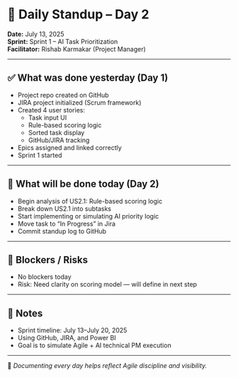 # 🚀 Daily Standup – Day 2

**Date:** July 13, 2025  
**Sprint:** Sprint 1 – AI Task Prioritization  
**Facilitator:** Rishab Karmakar (Project Manager)

---

## ✅ What was done yesterday (Day 1)

- Project repo created on GitHub
- JIRA project initialized (Scrum framework)
- Created 4 user stories:
  - Task input UI
  - Rule-based scoring logic
  - Sorted task display
  - GitHub/JIRA tracking
- Epics assigned and linked correctly
- Sprint 1 started

---

## 🎯 What will be done today (Day 2)

- Begin analysis of US2.1: Rule-based scoring logic
- Break down US2.1 into subtasks
- Start implementing or simulating AI priority logic
- Move task to “In Progress” in Jira
- Commit standup log to GitHub

---

## 🚧 Blockers / Risks

- No blockers today
- Risk: Need clarity on scoring model — will define in next step

---

## 🔁 Notes

- Sprint timeline: July 13–July 20, 2025
- Using GitHub, JIRA, and Power BI
- Goal is to simulate Agile + AI technical PM execution

---

🧠 *Documenting every day helps reflect Agile discipline and visibility.*
